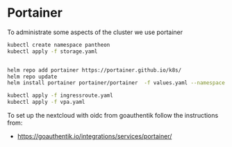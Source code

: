 # Portainer

To administrate some aspects of the cluster we use portainer

``` bash
kubectl create namespace pantheon
kubectl apply -f storage.yaml


helm repo add portainer https://portainer.github.io/k8s/
helm repo update
helm install portainer portainer/portainer  -f values.yaml --namespace pantheon --version 1.0.49

kubectl apply -f ingressroute.yaml
kubectl apply -f vpa.yaml
```

To set up the nextcloud with oidc from goauthentik follow the instructions from:

* https://goauthentik.io/integrations/services/portainer/